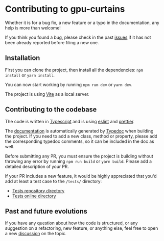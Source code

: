 # Contributing to gpu-curtains

Whether it is for a bug fix, a new feature or a typo in the documentation, any help is more than welcome!

If you think you found a bug, please check in the past [issues](https://github.com/martinlaxenaire/gpu-curtains/issues) if it has not been already reported before filing a new one.

## Installation

First you can clone the project, then install all the dependencies: `npm install` or `yarn install`.

You can now start working by running `npm run dev` or `yarn dev`.

The project is using [Vite](https://vitejs.dev/) as a local server.

## Contributing to the codebase

The code is written in [Typescript](https://www.typescriptlang.org/) and is using [eslint](https://eslint.org/) and [prettier](https://prettier.io/).

The [documentation](https://martinlaxenaire.github.io/gpu-curtains/docs/) is automatically generated by [Typedoc](https://typedoc.org/) when building the project. If you need to add a new class, method or property, please add the corresponding typedoc comments, so it can be included in the doc as well.

Before submitting any PR, you must ensure the project is building without throwing any error by running `npm run build` or `yarn build`. Please add a detailed description of your PR.

If your PR includes a new feature, it would be highly appreciated that you'd add at least a test case to the `/tests/` directory:

- [Tests repository directory](https://github.com/martinlaxenaire/gpu-curtains/tests/)
- [Tests online directory](https://martinlaxenaire.github.io/gpu-curtains/tests/)

## Past and future evolutions

If you have any question about how the code is structured, or any suggestion on a refactoring, new feature, or anything else, feel free to open a new [discussion](https://github.com/martinlaxenaire/gpu-curtains/discussions) on the topic.

